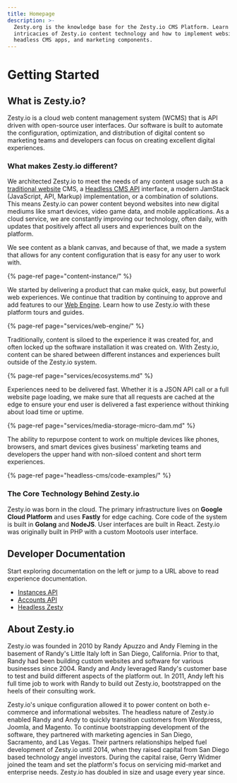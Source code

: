 ```yaml
---
title: Homepage
description: >-
  Zesty.org is the knowledge base for the Zesty.io CMS Platform. Learn the
  intricacies of Zesty.io content technology and how to implement websites,
  headless CMS apps, and marketing components.
---
```


# Getting Started

## What is Zesty.io?

Zesty.io is a cloud web content management system \(WCMS\) that is API driven with open-source user interfaces. Our software is built to automate the configuration, optimization, and distribution of digital content so marketing teams and developers can focus on creating excellent digital experiences.

### What makes Zesty.io different?

We architected Zesty.io to meet the needs of any content usage such as a [traditional website](services/web-engine/) CMS, a [Headless CMS API](headless-cms/code-examples/) interface, a modern JamStack \(JavaScript, API, Markup\) implementation, or a combination of solutions. This means Zesty.io can power content beyond websites into new digital mediums like smart devices, video game data, and mobile applications. As a cloud service, we are constantly improving our technology, often daily, with updates that positively affect all users and experiences built on the platform.

We see content as a blank canvas, and because of that, we made a system that allows for any content configuration that is easy for any user to work with.

{% page-ref page="content-instance/" %}



We started by delivering a product that can make quick, easy, but powerful web experiences. We continue that tradition by continuing to approve and add features to our [Web Engine](services/web-engine/). Learn how to use Zesty.io with these platform tours and guides.

{% page-ref page="services/web-engine/" %}



Traditionally, content is siloed to the experience it was created for, and often locked up the software installation it was created on. With Zesty.io, content can be shared between different instances and experiences built outside of the Zesty.io system.

{% page-ref page="services/ecosystems.md" %}



Experiences need to be delivered fast. Whether it is a JSON API call or a full website page loading, we make sure that all requests are cached at the edge to ensure your end user is delivered a fast experience without thinking about load time or uptime.

{% page-ref page="services/media-storage-micro-dam.md" %}

The ability to repurpose content to work on multiple devices like phones, browsers, and smart devices gives business' marketing teams and developers the upper hand with non-siloed content and short term experiences.

{% page-ref page="headless-cms/code-examples/" %}

### The Core Technology Behind Zesty.io

Zesty.io was born in the cloud. The primary infrastructure lives on **Google Cloud Platform** and uses **Fastly** for edge caching. Core code of the system is built in **Golang** and **NodeJS**. User interfaces are built in React. Zesty.io was originally built in PHP with a custom Mootools user interface.

## Developer Documentation

Start exploring documentation on the left or jump to a URL above to read experience documentation.

* [Instances API](https://instances-api.zesty.org/)
* [Accounts API](https://accounts-api.zesty.org/)
* [Headless Zesty](headless-cms/code-examples/)

## About Zesty.io

Zesty.io was founded in 2010 by Randy Apuzzo and Andy Fleming in the basement of Randy's Little Italy loft in San Diego, California. Prior to that, Randy had been building custom websites and software for various businesses since 2004. Randy and Andy leveraged Randy's customer base to test and build different aspects of the platform out. In 2011, Andy left his full time job to work with Randy to build out Zesty.io, bootstrapped on the heels of their consulting work.

Zesty.io's unique configuration allowed it to power content on both e-commerce and informational websites. The headless nature of Zesty.io enabled Randy and Andy to quickly transition customers from Wordpress, Joomla, and Magento. To continue bootstrapping development of the software, they partnered with marketing agencies in San Diego, Sacramento, and Las Vegas. Their partners relationships helped fuel development of Zesty.io until 2014, when they raised capital from San Diego based technology angel investors. During the capital raise, Gerry Widmer joined the team and set the platform's focus on servicing mid-market and enterprise needs. Zesty.io has doubled in size and usage every year since.

